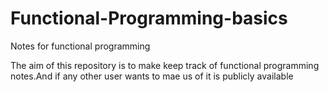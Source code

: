 # Functional-Programming-basics
Notes for functional programming

The aim of this repository is to make keep track of 
functional programming notes.And if any other user
wants to mae us of it is publicly available
